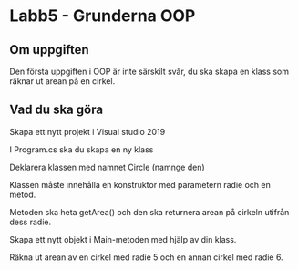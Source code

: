 # Labb5 - Grunderna OOP

## Om uppgiften
Den första uppgiften i OOP är inte särskilt svår, du ska skapa en klass som räknar ut arean på en cirkel.

## Vad du ska göra
Skapa ett nytt projekt i Visual studio 2019

I Program.cs ska du skapa en ny klass

Deklarera klassen med namnet Circle (namnge den)

Klassen måste innehålla en konstruktor med parametern radie och en metod.

Metoden ska heta getArea() och den ska returnera arean på cirkeln utifrån dess radie.

Skapa ett nytt objekt i Main-metoden med hjälp av din klass.

Räkna ut arean av en cirkel med radie 5 och en annan cirkel med radie 6.
